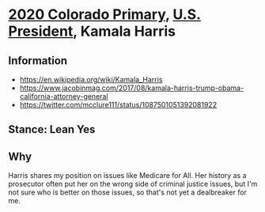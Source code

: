 # [2020 Colorado Primary](../README.md), [U.S. President](README.md), Kamala Harris

## Information

* https://en.wikipedia.org/wiki/Kamala_Harris
* https://www.jacobinmag.com/2017/08/kamala-harris-trump-obama-california-attorney-general
* https://twitter.com/mcclure111/status/1087501051392081922

## Stance: Lean Yes

## Why

Harris shares my position on issues like Medicare for All. Her history as a prosecutor often put her on the wrong side of criminal justice issues, but I'm not sure who is better on those issues, so that's not yet a dealbreaker for me.
